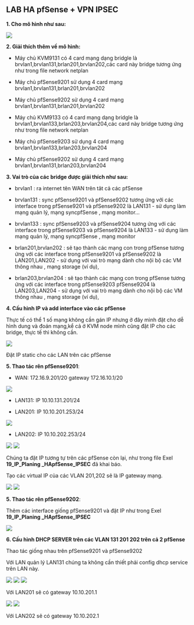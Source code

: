 ## LAB HA pfSense + VPN IPSEC

**1. Cho mô hình như sau:**

   <img src="pFsenseimages/Screenshot_256.png"> 

**2. Giải thích thêm về mô hình:**

  - Máy chủ KVM9131 có 4 card mạng dạng bridgle là brvlan1,brvlan131,brlan201,brvlan202,các card này bridge tương ứng như trong file network netplan

  - Máy chủ pfSense9201 sử dụng 4 card mạng brvlan1,brvlan131,brlan201,brvlan202

  - Máy chủ pfSense9202 sử dụng 4 card mạng brvlan1,brvlan131,brlan201,brvlan202

  - Máy chủ KVM9133 có 4 card mạng dạng bridgle là  brvlan1,brvlan133,brlan203,brvlan204,các card này bridge tương ứng như trong file network netplan

  - Máy chủ pfSense9203 sử dụng 4 card mạng brvlan1,brvlan133,brlan203,brvlan204

  - Máy chủ pfSense9202 sử dụng 4 card mạng brvlan1,brvlan131,brlan203,brvlan204

**3. Vai trò của các bridge được giải thích như sau:**

  - brvlan1 : ra internet tên WAN trên tât cả các pfSense

  - brvlan131 : sync pfSense9201 và pfSense9202 tương ứng với các interface trong pfSense9201 và pfSense9202 là LAN131 - sử dụng làm mạng quản lý, mạng syncpfSense , mạng monitor...

  - brvlan133 : sync pfSense9203 và pfSense9204 tương ứng với các interface trong pfSense9203 và pfSense9204 là LAN133 - sử dụng làm mạng quản lý, mạng syncpfSense , mạng monitor

  - brlan201,brvlan202 : sẽ tạo thành các mạng con trong pfSense tương ứng với các interface trong pfSense9201 và pfSense9202 là LAN201,LAN202 - sử dụng với vai trò mạng dành cho nội bộ các VM thông nhau , mạng storage (ví dụ),

  - brlan203,brvlan204 : sẽ tạo thành các mạng con trong pfSense tương ứng với các interface trong pfSense9203 pfSense9204 là LAN203,LAN204 - sử dụng với vai trò mạng dành cho nội bộ các VM thông nhau , mạng storage (ví dụ),

**4. Cấu hình IP và add interface vào các pfSense**

Thực tế có thể 1 số mạng không cần gán IP nhưng ở đây mình đặt cho dễ hình dung và đoán mạng,kể cả ở KVM node mình cũng đặt IP cho các bridge, thực tế thì không cần.

   <img src="pFsenseimages/Screenshot_257.png"> 

Đặt IP static cho các LAN trên các pfSense

**5. Thao tác rên pfSense9201**: 

  + WAN: 172.16.9.201/20 gateway 172.16.10.1/20

<img src="pFsenseimages/Screenshot_258.png"> 

  + LAN131: IP 10.10.131.201/24

  + LAN201: IP 10.10.201.253/24

<img src="pFsenseimages/Screenshot_259.png">

  + LAN202: IP 10.10.202.253/24

<img src="pFsenseimages/Screenshot_260.png"> 

<img src="pFsenseimages/Screenshot_264.png"> 

Chúng ta đặt IP tương tự trên các pfSense còn lại, như trong file Exel **19_IP_Planing _HApfSense_IPSEC** đã khai báo.

Tạo các virtual IP của các VLAN 201,202 sẽ là IP gateway mạng.

   <img src="pFsenseimages/Screenshot_261.png"> 

   <img src="pFsenseimages/Screenshot_262.png"> 

**5. Thao tác rên pfSense9202**: 

Thêm các interface giống pfSense9201 và đặt IP như trong Exel **19_IP_Planing _HApfSense_IPSEC** 

<img src="pFsenseimages/Screenshot_265.png"> 

**6. Cấu hình DHCP SERVER trên các VLAN 131 201 202 trên cả 2 pfSense**

Thao tác giống nhau trên pfSense9201 và pfSense9202

Với LAN quản lý LAN131 chúng ta không cần thiết phải config dhcp service trên LAN này.

<img src="pFsenseimages/Screenshot_265.png"> 

<img src="pFsenseimages/Screenshot_266.png"> 

<img src="pFsenseimages/Screenshot_267.png"> 

Với LAN201 sẽ có gateway 10.10.201.1

<img src="pFsenseimages/Screenshot_268.png"> 

<img src="pFsenseimages/Screenshot_268.png"> 

Với LAN202 sẽ có gateway 10.10.202.1







